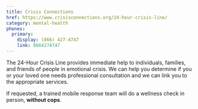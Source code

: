 ```yaml
---
title: Crisis Connections
href: https://www.crisisconnections.org/24-hour-crisis-line/
category: mental-health
phones:
  primary:
    display: (866) 427-4747
    link: 8664274747
---
```


The 24-Hour Crisis Line provides immediate help to individuals, families, and friends of people in emotional crisis. We can help you determine if you or your loved one needs professional consultation and we can link you to the appropriate services.

If requested, a trained mobile response team will do a wellness check in person, <strong>without cops</strong>.
